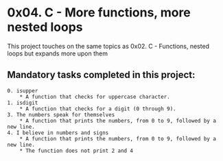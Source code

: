 # 0x04. C - More functions, more nested loops
This project touches on the same topics as 0x02. C - Functions, nested loops but expands more upon them
## Mandatory tasks completed in this project:
	0. isupper
		* A function that checks for uppercase character.
	1. isdigit
		* A function that checks for a digit (0 through 9).
	3. The numbers speak for themselves
		* A function that prints the numbers, from 0 to 9, followed by a new line.
	4. I believe in numbers and signs
		* A function that prints the numbers, from 0 to 9, followed by a new line.
		* The function does not print 2 and 4
	
